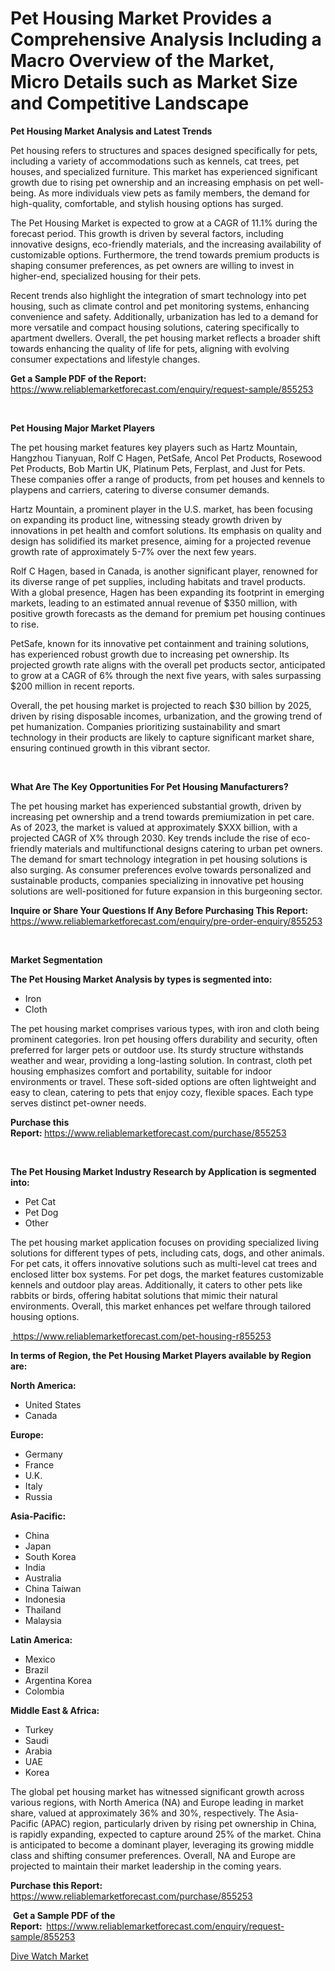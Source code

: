 <p><h1>Pet Housing Market Provides a Comprehensive Analysis Including a Macro Overview of the Market, Micro Details such as Market Size and Competitive Landscape</h1></p><p><strong>Pet Housing Market Analysis and Latest Trends</strong></p>
<p><p>Pet housing refers to structures and spaces designed specifically for pets, including a variety of accommodations such as kennels, cat trees, pet houses, and specialized furniture. This market has experienced significant growth due to rising pet ownership and an increasing emphasis on pet well-being. As more individuals view pets as family members, the demand for high-quality, comfortable, and stylish housing options has surged.</p><p>The Pet Housing Market is expected to grow at a CAGR of 11.1% during the forecast period. This growth is driven by several factors, including innovative designs, eco-friendly materials, and the increasing availability of customizable options. Furthermore, the trend towards premium products is shaping consumer preferences, as pet owners are willing to invest in higher-end, specialized housing for their pets. </p><p>Recent trends also highlight the integration of smart technology into pet housing, such as climate control and pet monitoring systems, enhancing convenience and safety. Additionally, urbanization has led to a demand for more versatile and compact housing solutions, catering specifically to apartment dwellers. Overall, the pet housing market reflects a broader shift towards enhancing the quality of life for pets, aligning with evolving consumer expectations and lifestyle changes.</p></p>
<p><strong>Get a Sample PDF of the Report:&nbsp;</strong> <a href="https://www.reliablemarketforecast.com/enquiry/request-sample/855253?utm_campaign=1105&utm_medium=2&utm_source=Github&utm_content=ia&utm_term=07022025&utm_id=pet-housing">https://www.reliablemarketforecast.com/enquiry/request-sample/855253</a></p>
<p>&nbsp;</p>
<p><strong>Pet Housing Major Market Players</strong></p>
<p><p>The pet housing market features key players such as Hartz Mountain, Hangzhou Tianyuan, Rolf C Hagen, PetSafe, Ancol Pet Products, Rosewood Pet Products, Bob Martin UK, Platinum Pets, Ferplast, and Just for Pets. These companies offer a range of products, from pet houses and kennels to playpens and carriers, catering to diverse consumer demands.</p><p>Hartz Mountain, a prominent player in the U.S. market, has been focusing on expanding its product line, witnessing steady growth driven by innovations in pet health and comfort solutions. Its emphasis on quality and design has solidified its market presence, aiming for a projected revenue growth rate of approximately 5-7% over the next few years.</p><p>Rolf C Hagen, based in Canada, is another significant player, renowned for its diverse range of pet supplies, including habitats and travel products. With a global presence, Hagen has been expanding its footprint in emerging markets, leading to an estimated annual revenue of $350 million, with positive growth forecasts as the demand for premium pet housing continues to rise.</p><p>PetSafe, known for its innovative pet containment and training solutions, has experienced robust growth due to increasing pet ownership. Its projected growth rate aligns with the overall pet products sector, anticipated to grow at a CAGR of 6% through the next five years, with sales surpassing $200 million in recent reports.</p><p>Overall, the pet housing market is projected to reach $30 billion by 2025, driven by rising disposable incomes, urbanization, and the growing trend of pet humanization. Companies prioritizing sustainability and smart technology in their products are likely to capture significant market share, ensuring continued growth in this vibrant sector.</p></p>
<p>&nbsp;</p>
<p><strong>What Are The Key Opportunities For Pet Housing Manufacturers?</strong></p>
<p><p>The pet housing market has experienced substantial growth, driven by increasing pet ownership and a trend towards premiumization in pet care. As of 2023, the market is valued at approximately $XXX billion, with a projected CAGR of X% through 2030. Key trends include the rise of eco-friendly materials and multifunctional designs catering to urban pet owners. The demand for smart technology integration in pet housing solutions is also surging. As consumer preferences evolve towards personalized and sustainable products, companies specializing in innovative pet housing solutions are well-positioned for future expansion in this burgeoning sector.</p></p>
<p><strong>Inquire or Share Your Questions If Any Before Purchasing This Report:</strong> <a href="https://www.reliablemarketforecast.com/enquiry/pre-order-enquiry/855253?utm_campaign=1105&utm_medium=2&utm_source=Github&utm_content=ia&utm_term=07022025&utm_id=pet-housing">https://www.reliablemarketforecast.com/enquiry/pre-order-enquiry/855253</a></p>
<p>&nbsp;</p>
<p><strong>Market Segmentation</strong></p>
<p><strong>The Pet Housing Market Analysis by types is segmented into:</strong></p>
<p><ul><li>Iron</li><li>Cloth</li></ul></p>
<p><p>The pet housing market comprises various types, with iron and cloth being prominent categories. Iron pet housing offers durability and security, often preferred for larger pets or outdoor use. Its sturdy structure withstands weather and wear, providing a long-lasting solution. In contrast, cloth pet housing emphasizes comfort and portability, suitable for indoor environments or travel. These soft-sided options are often lightweight and easy to clean, catering to pets that enjoy cozy, flexible spaces. Each type serves distinct pet-owner needs.</p></p>
<p><strong>Purchase this Report:&nbsp;</strong><a href="https://www.reliablemarketforecast.com/purchase/855253?utm_campaign=1105&utm_medium=2&utm_source=Github&utm_content=ia&utm_term=07022025&utm_id=pet-housing">https://www.reliablemarketforecast.com/purchase/855253</a></p>
<p>&nbsp;</p>
<p><strong>The Pet Housing Market Industry Research by Application is segmented into:</strong></p>
<p><ul><li>Pet Cat</li><li>Pet Dog</li><li>Other</li></ul></p>
<p><p>The pet housing market application focuses on providing specialized living solutions for different types of pets, including cats, dogs, and other animals. For pet cats, it offers innovative solutions such as multi-level cat trees and enclosed litter box systems. For pet dogs, the market features customizable kennels and outdoor play areas. Additionally, it caters to other pets like rabbits or birds, offering habitat solutions that mimic their natural environments. Overall, this market enhances pet welfare through tailored housing options.</p></p>
<p><a href="https://www.reliablemarketforecast.com/pet-housing-r855253?utm_campaign=1105&utm_medium=2&utm_source=Github&utm_content=ia&utm_term=07022025&utm_id=pet-housing">&nbsp;https://www.reliablemarketforecast.com/pet-housing-r855253</a></p>
<p><strong>In terms of Region, the Pet Housing Market Players available by Region are:</strong></p>
<p>
    <p> <strong> North America: </strong>
        <ul>
            <li>United States</li>
            <li>Canada</li>
        </ul>
        </p> 
    <p> <strong> Europe: </strong>
        <ul>
            <li>Germany</li>
            <li>France</li>
            <li>U.K.</li>
            <li>Italy</li>
            <li>Russia</li>
        </ul>
        </p> 
    <p> <strong> Asia-Pacific: </strong>
        <ul>
            <li>China</li>
            <li>Japan</li>
            <li>South Korea</li>
            <li>India</li>
            <li>Australia</li>
            <li>China Taiwan</li>
            <li>Indonesia</li>
            <li>Thailand</li>
            <li>Malaysia</li>
        </ul>
        </p> 
    <p> <strong> Latin America: </strong>
        <ul>
            <li>Mexico</li>
            <li>Brazil</li>
            <li>Argentina Korea</li>
            <li>Colombia</li>
        </ul>
        </p> 
    <p> <strong> Middle East & Africa: </strong>
        <ul>
            <li>Turkey</li>
            <li>Saudi</li>
            <li>Arabia</li>
            <li>UAE</li>
            <li>Korea</li>
        </ul>
    </p>
    </p>
<p><p>The global pet housing market has witnessed significant growth across various regions, with North America (NA) and Europe leading in market share, valued at approximately 36% and 30%, respectively. The Asia-Pacific (APAC) region, particularly driven by rising pet ownership in China, is rapidly expanding, expected to capture around 25% of the market. China is anticipated to become a dominant player, leveraging its growing middle class and shifting consumer preferences. Overall, NA and Europe are projected to maintain their market leadership in the coming years.</p></p>
<p><strong>Purchase this Report: </strong><a href="https://www.reliablemarketforecast.com/purchase/855253?utm_campaign=1105&utm_medium=2&utm_source=Github&utm_content=ia&utm_term=07022025&utm_id=pet-housing">https://www.reliablemarketforecast.com/purchase/855253</a></p>
<p>&nbsp;<strong>Get a Sample PDF of the Report:&nbsp;&nbsp;</strong><a href="https://www.reliablemarketforecast.com/enquiry/request-sample/855253?utm_campaign=1105&utm_medium=2&utm_source=Github&utm_content=ia&utm_term=07022025&utm_id=pet-housing">https://www.reliablemarketforecast.com/enquiry/request-sample/855253</a></p>
<p><strong></strong></p>
<p><p><a href="https://github.com/prosalinda88/Market-Research-Report-List-7/blob/main/dive-watch-market.md?utm_campaign=1105&utm_medium=2&utm_source=Github&utm_content=ia&utm_term=07022025&utm_id=pet-housing">Dive Watch Market</a></p></p>